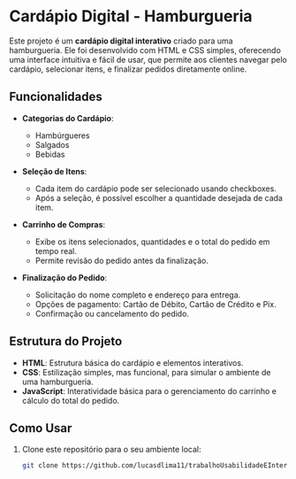 # Cardápio Digital - Hamburgueria

Este projeto é um **cardápio digital interativo** criado para uma hamburgueria. Ele foi desenvolvido com HTML e CSS simples, oferecendo uma interface intuitiva e fácil de usar, que permite aos clientes navegar pelo cardápio, selecionar itens, e finalizar pedidos diretamente online.

## Funcionalidades

- **Categorias do Cardápio**: 
  - Hambúrgueres
  - Salgados
  - Bebidas

- **Seleção de Itens**:
  - Cada item do cardápio pode ser selecionado usando checkboxes.
  - Após a seleção, é possível escolher a quantidade desejada de cada item.

- **Carrinho de Compras**:
  - Exibe os itens selecionados, quantidades e o total do pedido em tempo real.
  - Permite revisão do pedido antes da finalização.

- **Finalização do Pedido**:
  - Solicitação do nome completo e endereço para entrega.
  - Opções de pagamento: Cartão de Débito, Cartão de Crédito e Pix.
  - Confirmação ou cancelamento do pedido.

## Estrutura do Projeto

- **HTML**: Estrutura básica do cardápio e elementos interativos.
- **CSS**: Estilização simples, mas funcional, para simular o ambiente de uma hamburgueria.
- **JavaScript**: Interatividade básica para o gerenciamento do carrinho e cálculo do total do pedido.

## Como Usar

1. Clone este repositório para o seu ambiente local:
   ```bash
   git clone https://github.com/lucasdlima11/trabalhoUsabilidadeEInterface.git
